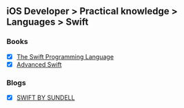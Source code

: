 ## iOS Developer > Practical knowledge > Languages > Swift

### Books
- [x] [The Swift Programming Language](https://itunes.apple.com/gb/book/the-swift-programming-language-swift-4-0-3/id881256329)
- [x] [Advanced Swift](https://www.objc.io/books/advanced-swift/)

### Blogs
- [x] [SWIFT BY SUNDELL](https://www.swiftbysundell.com/)


